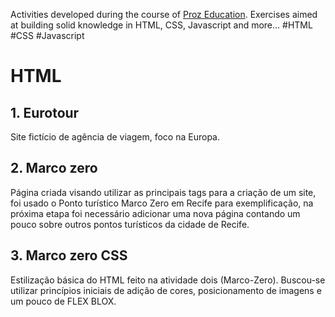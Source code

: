 Activities developed during the course of <a href="https://portaltech.joyclass.com/">Proz Education</a>. Exercises aimed at building solid knowledge in HTML, CSS, Javascript and more... #HTML #CSS #Javascript


<h1> HTML </h1>

<h2> 1. Eurotour </h2>
<p>Site fictício de agência de viagem, foco na Europa.</p>

<h2> 2. Marco zero </h2>
<p>Página criada visando utilizar as principais tags para a criação de um site, foi usado o Ponto turístico Marco Zero em Recife para exemplificação, na próxima etapa foi necessário adicionar uma nova página contando um pouco sobre outros pontos turísticos da cidade de Recife.</p>

<h2> 3. Marco zero CSS </h2>
<p>Estilização básica do HTML feito na atividade dois (Marco-Zero). Buscou-se utilizar princípios iniciais de adição de cores, posicionamento de imagens e um pouco de FLEX BLOX.</p>
